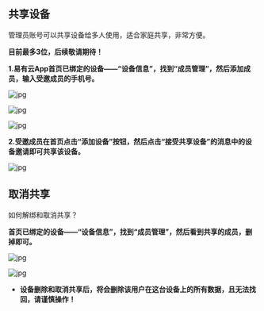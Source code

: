 ## 共享设备

管理员账号可以共享设备给多人使用，适合家庭共享，非常方便。

**目前最多3位，后续敬请期待！**

**1.易有云App首页已绑定的设备——“设备信息”，找到“成员管理”，然后添加成员，输入受邀成员的手机号。**

![jpg](./image/home_share/1.jpg)

![jpg](./image/home_share/2.jpg)

![jpg](./image/home_share/3.jpg)

**2.受邀成员在首页点击“添加设备”按钮，然后点击“接受共享设备”的消息中的设备邀请即可共享该设备。**

![jpg](./image/home_share/4.jpg)



## 取消共享

如何解绑和取消共享？

**首页已绑定的设备——“设备信息”，找到“成员管理”，然后看到共享的成员，删掉即可。**

![jpg](./image/home_share/1.jpg)

![jpg](./image/home_share/2.jpg)

* **设备删除和取消共享后，将会删除该用户在这台设备上的所有数据，且无法找回，请谨慎操作！**